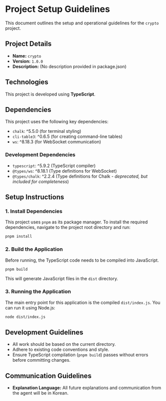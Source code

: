 # Project Setup Guidelines

This document outlines the setup and operational guidelines for the `crypto` project.

## Project Details
- **Name:** `crypto`
- **Version:** `1.0.0`
- **Description:** (No description provided in package.json)

## Technologies
This project is developed using **TypeScript**.

## Dependencies
This project uses the following key dependencies:
- `chalk`: ^5.5.0 (for terminal styling)
- `cli-table3`: ^0.6.5 (for creating command-line tables)
- `ws`: ^8.18.3 (for WebSocket communication)

### Development Dependencies
- `typescript`: ^5.9.2 (TypeScript compiler)
- `@types/ws`: ^8.18.1 (Type definitions for WebSocket)
- `@types/chalk`: ^2.2.4 (Type definitions for Chalk - *deprecated, but included for completeness*)

## Setup Instructions

### 1. Install Dependencies
This project uses `pnpm` as its package manager. To install the required dependencies, navigate to the project root directory and run:
```bash
pnpm install
```

### 2. Build the Application
Before running, the TypeScript code needs to be compiled into JavaScript.
```bash
pnpm build
```
This will generate JavaScript files in the `dist` directory.

### 3. Running the Application
The main entry point for this application is the compiled `dist/index.js`. You can run it using Node.js:
```bash
node dist/index.js
```

## Development Guidelines
- All work should be based on the current directory.
- Adhere to existing code conventions and style.
- Ensure TypeScript compilation (`pnpm build`) passes without errors before committing changes.

## Communication Guidelines
- **Explanation Language:** All future explanations and communication from the agent will be in Korean.